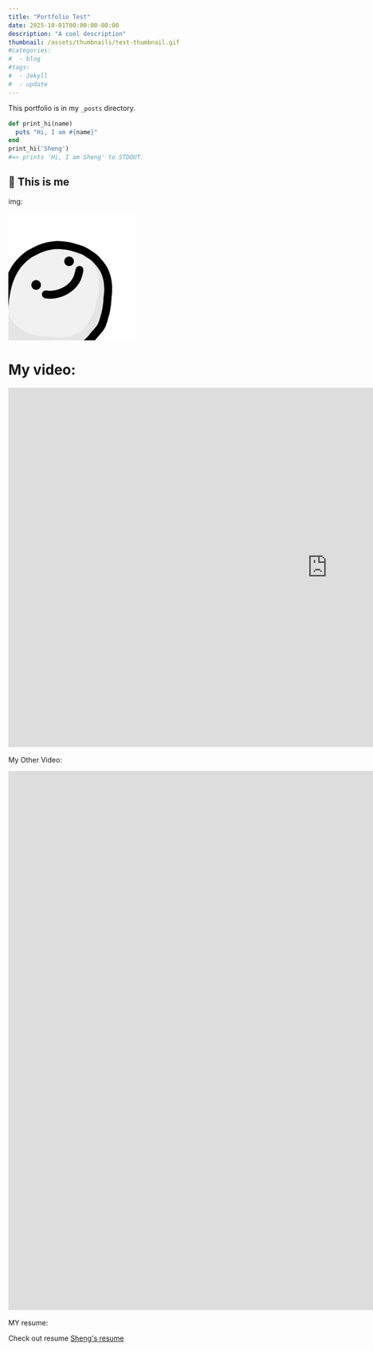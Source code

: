 ```yaml
---
title: "Portfolio Test"
date: 2025-10-01T00:00:00-00:00
description: "A cool description"
thumbnail: /assets/thumbnails/test-thumbnail.gif
#categories:
#  - blog
#tags:
#  - Jekyll
#  - update
---
```


This portfolio is in my `_posts` directory.

```ruby
def print_hi(name)
  puts "Hi, I am #{name}"
end
print_hi('Sheng')
#=> prints 'Hi, I am Sheng' to STDOUT.
```

## 🚀 This is me

img:

![image of me](/assets/images/profile_pic_smiley.png)

# My video:

<iframe title="vimeo-player" src="https://player.vimeo.com/video/928752483?h=6353728b31" width="1280" height="720" frameborder="0" referrerpolicy="strict-origin-when-cross-origin" allow="autoplay; fullscreen; picture-in-picture; clipboard-write; encrypted-media; web-share"   allowfullscreen></iframe>


My Other Video:

<iframe width="1920" height="1080" src="https://www.youtube.com/embed/93DAzg9cZGc" title="Tracky Trainz - Official Reveal Trailer" frameborder="0" allow="accelerometer; autoplay; clipboard-write; encrypted-media; gyroscope; picture-in-picture; web-share" referrerpolicy="strict-origin-when-cross-origin" allowfullscreen></iframe>


MY resume:

Check out resume [Sheng's resume][jekyll-docs]

[jekyll-docs]: http://artofsheng.com/assets/sheng_resume_2025_10_v1.pdf